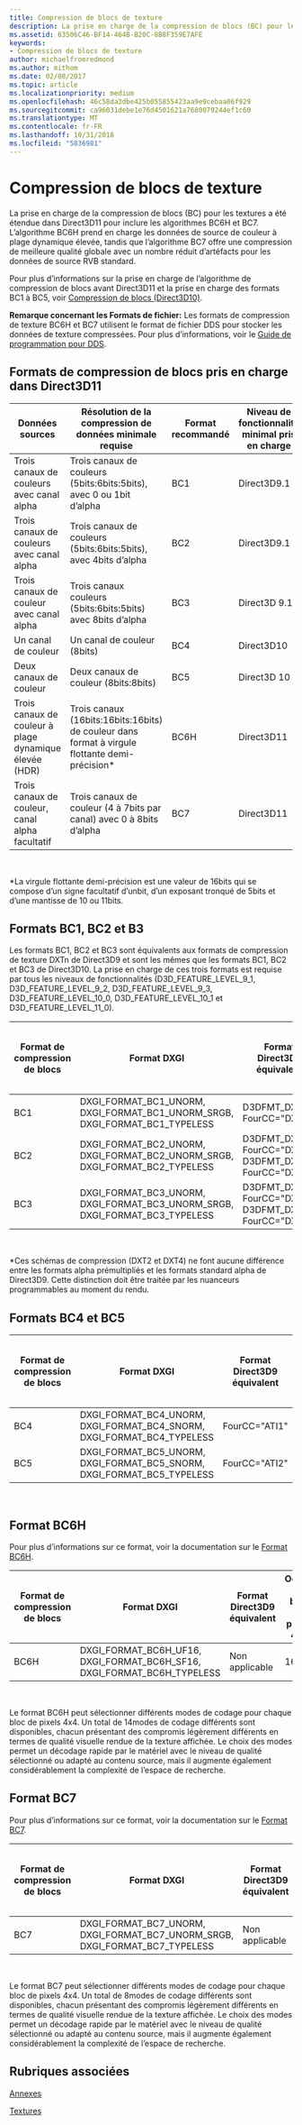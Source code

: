 ```yaml
---
title: Compression de blocs de texture
description: La prise en charge de la compression de blocs (BC) pour les textures a été étendue dans Direct3D11 pour inclure les algorithmes BC6H et BC7.
ms.assetid: 63506C46-BF14-464B-B20C-8B8F359E7AFE
keywords:
- Compression de blocs de texture
author: michaelfromredmond
ms.author: mithom
ms.date: 02/08/2017
ms.topic: article
ms.localizationpriority: medium
ms.openlocfilehash: 46c58da3dbe425b055855423aa9e9cebaa06f929
ms.sourcegitcommit: ca96031debe1e76d4501621a7680079244ef1c60
ms.translationtype: MT
ms.contentlocale: fr-FR
ms.lasthandoff: 10/31/2018
ms.locfileid: "5836981"
---
```

# <a name="texture-block-compression"></a>Compression de blocs de texture


La prise en charge de la compression de blocs (BC) pour les textures a été étendue dans Direct3D11 pour inclure les algorithmes BC6H et BC7. L’algorithme BC6H prend en charge les données de source de couleur à plage dynamique élevée, tandis que l’algorithme BC7 offre une compression de meilleure qualité globale avec un nombre réduit d’artéfacts pour les données de source RVB standard.

Pour plus d’informations sur la prise en charge de l’algorithme de compression de blocs avant Direct3D11 et la prise en charge des formats BC1 à BC5, voir [Compression de blocs (Direct3D10)](https://msdn.microsoft.com/library/windows/desktop/bb694531).

**Remarque concernant les Formats de fichier:** Les formats de compression de texture BC6H et BC7 utilisent le format de fichier DDS pour stocker les données de texture compressées. Pour plus d’informations, voir le [Guide de programmation pour DDS](https://msdn.microsoft.com/library/windows/desktop/bb943991).

## <a name="span-idblockcompressionformatssupportedindirect3d11spanspan-idblockcompressionformatssupportedindirect3d11spanspan-idblockcompressionformatssupportedindirect3d11spanblock-compression-formats-supported-in-direct3d-11"></a><span id="Block_Compression_Formats_Supported_in_Direct3D_11"></span><span id="block_compression_formats_supported_in_direct3d_11"></span><span id="BLOCK_COMPRESSION_FORMATS_SUPPORTED_IN_DIRECT3D_11"></span>Formats de compression de blocs pris en charge dans Direct3D11


| Données sources                                  | Résolution de la compression de données minimale requise                              | Format recommandé | Niveau de fonctionnalité minimal pris en charge |
|----------------------------------------------|---------------------------------------------------------------------------|--------------------|---------------------------------|
| Trois canaux de couleurs avec canal alpha       | Trois canaux de couleurs (5bits:6bits:5bits), avec 0 ou 1bit d’alpha  | BC1                | Direct3D9.1                    |
| Trois canaux de couleurs avec canal alpha       | Trois canaux de couleurs (5bits:6bits:5bits), avec 4bits d’alpha         | BC2                | Direct3D9.1                    |
| Trois canaux de couleur avec canal alpha       | Trois canaux couleurs (5bits:6bits:5bits) avec 8bits d’alpha          | BC3                | Direct3D 9.1                    |
| Un canal de couleur                            | Un canal de couleur (8bits)                                                | BC4                | Direct3D10                     |
| Deux canaux de couleur                            | Deux canaux de couleur (8bits:8bits)                                        | BC5                | Direct3D 10                     |
| Trois canaux de couleur à plage dynamique élevée (HDR) | Trois canaux (16bits:16bits:16bits) de couleur dans format à virgule flottante demi-précision\* | BC6H               | Direct3D11                     |
| Trois canaux de couleur, canal alpha facultatif  | Trois canaux de couleur (4 à 7bits par canal) avec 0 à 8bits d’alpha  | BC7                | Direct3D11                     |

 

\*La virgule flottante demi-précision est une valeur de 16bits qui se compose d’un signe facultatif d’unbit, d’un exposant tronqué de 5bits et d’une mantisse de 10 ou 11bits.
## <a name="span-idbc1bc2andb3formatsspanspan-idbc1bc2andb3formatsspanspan-idbc1bc2andb3formatsspanbc1-bc2-and-b3-formats"></a><span id="BC1__BC2__and_B3_Formats"></span><span id="bc1__bc2__and_b3_formats"></span><span id="BC1__BC2__AND_B3_FORMATS"></span>Formats BC1, BC2 et B3


Les formats BC1, BC2 et BC3 sont équivalents aux formats de compression de texture DXTn de Direct3D9 et sont les mêmes que les formats BC1, BC2 et BC3 de Direct3D10. La prise en charge de ces trois formats est requise par tous les niveaux de fonctionnalités (D3D\_FEATURE\_LEVEL\_9\_1, D3D\_FEATURE\_LEVEL\_9\_2, D3D\_FEATURE\_LEVEL\_9\_3, D3D\_FEATURE\_LEVEL\_10\_0, D3D\_FEATURE\_LEVEL\_10\_1 et D3D\_FEATURE\_LEVEL\_11\_0).

| Format de compression de blocs | Format DXGI                                                                           | Format Direct3D9 équivalent                               | Octets par bloc de pixels 4x4 |
|--------------------------|---------------------------------------------------------------------------------------|------------------------------------------------------------|---------------------------|
| BC1                      | DXGI\_FORMAT\_BC1\_UNORM, DXGI\_FORMAT\_BC1\_UNORM\_SRGB, DXGI\_FORMAT\_BC1\_TYPELESS | D3DFMT\_DXT1, FourCC="DXT1"                                | 8                         |
| BC2                      | DXGI\_FORMAT\_BC2\_UNORM, DXGI\_FORMAT\_BC2\_UNORM\_SRGB, DXGI\_FORMAT\_BC2\_TYPELESS | D3DFMT\_DXT2\*, FourCC="DXT2", D3DFMT\_DXT3, FourCC="DXT3" | 16                        |
| BC3                      | DXGI\_FORMAT\_BC3\_UNORM, DXGI\_FORMAT\_BC3\_UNORM\_SRGB, DXGI\_FORMAT\_BC3\_TYPELESS | D3DFMT\_DXT4\*, FourCC="DXT4", D3DFMT\_DXT5, FourCC="DXT5" | 16                        |

 

\*Ces schémas de compression (DXT2 et DXT4) ne font aucune différence entre les formats alpha prémultipliés et les formats standard alpha de Direct3D9. Cette distinction doit être traitée par les nuanceurs programmables au moment du rendu.

## <a name="span-idbc4andbc5formatsspanspan-idbc4andbc5formatsspanspan-idbc4andbc5formatsspanbc4-and-bc5-formats"></a><span id="BC4_and_BC5_Formats"></span><span id="bc4_and_bc5_formats"></span><span id="BC4_AND_BC5_FORMATS"></span>Formats BC4 et BC5


| Format de compression de blocs | Format DXGI                                                                     | Format Direct3D9 équivalent | Octets par bloc de pixels 4x4 |
|--------------------------|---------------------------------------------------------------------------------|------------------------------|---------------------------|
| BC4                      | DXGI\_FORMAT\_BC4\_UNORM, DXGI\_FORMAT\_BC4\_SNORM, DXGI\_FORMAT\_BC4\_TYPELESS | FourCC="ATI1"                | 8                         |
| BC5                      | DXGI\_FORMAT\_BC5\_UNORM, DXGI\_FORMAT\_BC5\_SNORM, DXGI\_FORMAT\_BC5\_TYPELESS | FourCC="ATI2"                | 16                        |

 

## <a name="span-idbc6hformatspanspan-idbc6hformatspanspan-idbc6hformatspanbc6h-format"></a><span id="BC6H_Format"></span><span id="bc6h_format"></span><span id="BC6H_FORMAT"></span>Format BC6H


Pour plus d’informations sur ce format, voir la documentation sur le [Format BC6H](https://msdn.microsoft.com/library/windows/desktop/hh308952).

| Format de compression de blocs | Format DXGI                                                                      | Format Direct3D9 équivalent | Octets par bloc de pixels 4x4 |
|--------------------------|----------------------------------------------------------------------------------|------------------------------|---------------------------|
| BC6H                     | DXGI\_FORMAT\_BC6H\_UF16, DXGI\_FORMAT\_BC6H\_SF16, DXGI\_FORMAT\_BC6H\_TYPELESS | Non applicable                          | 16                        |

 

Le format BC6H peut sélectionner différents modes de codage pour chaque bloc de pixels 4x4. Un total de 14modes de codage différents sont disponibles, chacun présentant des compromis légèrement différents en termes de qualité visuelle rendue de la texture affichée. Le choix des modes permet un décodage rapide par le matériel avec le niveau de qualité sélectionné ou adapté au contenu source, mais il augmente également considérablement la complexité de l’espace de recherche.

## <a name="span-idbc7formatspanspan-idbc7formatspanspan-idbc7formatspanbc7-format"></a><span id="BC7_Format"></span><span id="bc7_format"></span><span id="BC7_FORMAT"></span>Format BC7


Pour plus d’informations sur ce format, voir la documentation sur le [Format BC7](https://msdn.microsoft.com/library/windows/desktop/hh308953).

| Format de compression de blocs | Format DXGI                                                                           | Format Direct3D9 équivalent | Octets par bloc de pixels 4x4 |
|--------------------------|---------------------------------------------------------------------------------------|------------------------------|---------------------------|
| BC7                      | DXGI\_FORMAT\_BC7\_UNORM, DXGI\_FORMAT\_BC7\_UNORM\_SRGB, DXGI\_FORMAT\_BC7\_TYPELESS | Non applicable                          | 16                        |

 

Le format BC7 peut sélectionner différents modes de codage pour chaque bloc de pixels 4x4. Un total de 8modes de codage différents sont disponibles, chacun présentant des compromis légèrement différents en termes de qualité visuelle rendue de la texture affichée. Le choix des modes permet un décodage rapide par le matériel avec le niveau de qualité sélectionné ou adapté au contenu source, mais il augmente également considérablement la complexité de l’espace de recherche.

## <a name="span-idrelated-topicsspanrelated-topics"></a><span id="related-topics"></span>Rubriques associées


[Annexes](appendix.md)

[Textures](https://msdn.microsoft.com/library/windows/desktop/ff476902)

 

 




